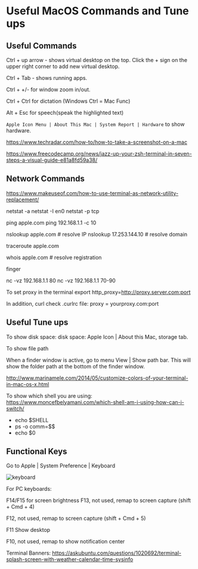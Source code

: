 # Useful MacOS Commands and Tune ups

## Useful Commands

Ctrl + up arrow - shows virtual desktop on the top. Click the + sign on the 
upper right corner to add new virtual desktop.

Ctrl + Tab - shows running apps.

Ctrl + +/- for window zoom in/out.

Ctrl + Ctrl for dictation (Windows Ctrl = Mac Func)

Alt + Esc for speech(speak the highlighted text)

```Apple Icon Menu | About This Mac | System Report | Hardware``` to show hardware.

https://www.techradar.com/how-to/how-to-take-a-screenshot-on-a-mac

https://www.freecodecamp.org/news/jazz-up-your-zsh-terminal-in-seven-steps-a-visual-guide-e81a8fd59a38/

## Network Commands

https://www.makeuseof.com/how-to-use-terminal-as-network-utility-replacement/

netstat -a
netstat -I  en0
netstat -p tcp

ping apple.com
ping 192.168.1.1 -c 10

nslookup apple.com # resolve IP
nslookup 17.253.144.10 # resolve domain

traceroute apple.com

whois apple.com # resolve registration

finger <user>

nc -vz 192.168.1.1 80
nc -vz 192.168.1.1 70-90

To set proxy in the terminal
export http_proxy=http://proxy.server.com:port

In addition, curl check .curlrc file:
proxy = yourproxy.com:port


## Useful Tune ups

To show disk space: disk space: Apple Icon | About this Mac, storage tab.

To show file path

When a finder window is active, go to menu View | Show path bar. This will show 
the folder path at the bottom of the finder window.

http://www.marinamele.com/2014/05/customize-colors-of-your-terminal-in-mac-os-x.html

To show which shell you are using: https://www.moncefbelyamani.com/which-shell-am-i-using-how-can-i-switch/
- echo $SHELL
- ps -o comm=$$
- echo $0


## Functional Keys

Go to Apple | System Preference | Keyboard

![keyboard](keyboard_shortcuts.png)

For PC keyboards:

F14/F15 for screen brightness
F13, not used, remap to screen capture (shift + Cmd + 4)

F12, not used, remap to screen capture (shift + Cmd + 5)

F11 Show desktop

F10, not used, remap to show notification center

Terminal Banners:
https://askubuntu.com/questions/1020692/terminal-splash-screen-with-weather-calendar-time-sysinfo
